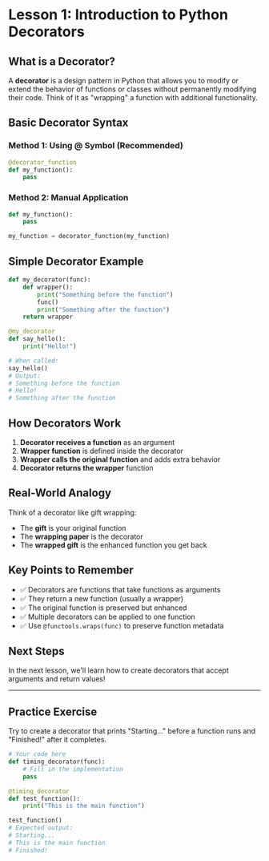 # Lesson 1: Introduction to Python Decorators

## What is a Decorator?

A **decorator** is a design pattern in Python that allows you to modify or extend the behavior of functions or classes without permanently modifying their code. Think of it as "wrapping" a function with additional functionality.

## Basic Decorator Syntax

### Method 1: Using @ Symbol (Recommended)
```python
@decorator_function
def my_function():
    pass
```

### Method 2: Manual Application
```python
def my_function():
    pass

my_function = decorator_function(my_function)
```

## Simple Decorator Example

```python
def my_decorator(func):
    def wrapper():
        print("Something before the function")
        func()
        print("Something after the function")
    return wrapper

@my_decorator
def say_hello():
    print("Hello!")

# When called:
say_hello()
# Output:
# Something before the function
# Hello!
# Something after the function
```

## How Decorators Work

1. **Decorator receives a function** as an argument
2. **Wrapper function** is defined inside the decorator
3. **Wrapper calls the original function** and adds extra behavior
4. **Decorator returns the wrapper** function

## Real-World Analogy

Think of a decorator like gift wrapping:
- The **gift** is your original function
- The **wrapping paper** is the decorator
- The **wrapped gift** is the enhanced function you get back

## Key Points to Remember

- ✅ Decorators are functions that take functions as arguments
- ✅ They return a new function (usually a wrapper)
- ✅ The original function is preserved but enhanced
- ✅ Multiple decorators can be applied to one function
- ✅ Use `@functools.wraps(func)` to preserve function metadata

## Next Steps

In the next lesson, we'll learn how to create decorators that accept arguments and return values!

---

## Practice Exercise

Try to create a decorator that prints "Starting..." before a function runs and "Finished!" after it completes.

```python
# Your code here
def timing_decorator(func):
    # Fill in the implementation
    pass

@timing_decorator
def test_function():
    print("This is the main function")

test_function()
# Expected output:
# Starting...
# This is the main function  
# Finished!
```
